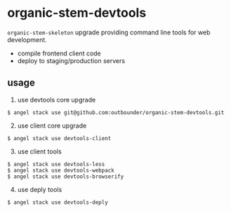 # organic-stem-devtools

`organic-stem-skeleton` upgrade providing command line tools for web development.

* compile frontend client code
* deploy to staging/production servers

## usage

1. use devtools core upgrade

```
$ angel stack use git@github.com:outbounder/organic-stem-devtools.git
```

2. use client core upgrade

```
$ angel stack use devtools-client
```

3. use client tools

```
$ angel stack use devtools-less
$ angel stack use devtools-webpack
$ angel stack use devtools-browserify
```

4. use deply tools

```
$ angel stack use devtools-deply
```
